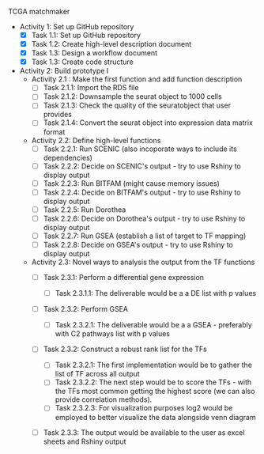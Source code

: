 TCGA matchmaker
- Activity 1: Set up GitHub repository
  - [X] Task 1.1: Set up GitHub repository
  - [X] Task 1.2: Create high-level description document
  - [X] Task 1.3: Design a workflow document
  - [X] Task 1.3: Create code structure
- Activity 2: Build prototype I
  - Activity 2.1 : Make the first function and add function description
    - [ ] Task 2.1.1: Import the RDS file 
    - [ ] Task 2.1.2: Downsample the seurat object to 1000 cells
    - [ ] Task 2.1.3: Check the quality of the seuratobject that user provides
    - [ ] Task 2.1.4: Convert the seurat object into expression data matrix format
  - Activity 2.2: Define high-level functions
    - [ ] Task 2.2.1: Run SCENIC (also incoporate ways to include its dependencies)
    - [ ] Task 2.2.2: Decide on SCENIC's output - try to use Rshiny to display output
    - [ ] Task 2.2.3: Run BITFAM (might cause memory issues)
    - [ ] Task 2.2.4: Decide on BITFAM's output - try to use Rshiny to display output
    - [ ] Task 2.2.5: Run Dorothea 
    - [ ] Task 2.2.6: Decide on Dorothea's output - try to use Rshiny to display output
    - [ ] Task 2.2.7: Run GSEA (establish a list of target to TF mapping)
    - [ ] Task 2.2.8: Decide on GSEA's output - try to use Rshiny to display output
  - Activity 2.3: Novel ways to analysis the output from the TF functions
    - [ ] Task 2.3.1: Perform a differential gene expression 
       - [ ]  Task 2.3.1.1: The deliverable would be a a DE list with p values
    - [ ] Task 2.3.2: Perform GSEA
       - [ ]  Task 2.3.2.1: The deliverable would be a a GSEA - preferably with C2 pathways list with p values
    - [ ] Task 2.3.2: Construct a robust rank list for the TFs
       - [ ] Task 2.3.2.1: The first implementation would be to gather the list of TF across all output
       - [ ] Task 2.3.2.2: The next step would be to score the TFs - with the TFs most common getting the highest score (we can also provide correlation methods). 
       - [ ] Task 2.3.2.3: For visualization purposes log2 would be employed to better visualize the data alongside venn diagram   
    - [ ] Task 2.3.3: The output would be available to the user as excel sheets and Rshiny output

